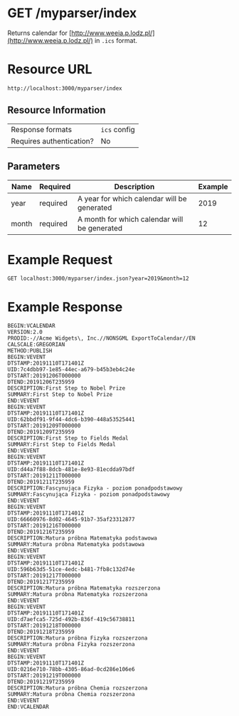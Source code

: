 # GET /myparser/index

Returns calendar for [http://www.weeia.p.lodz.pl/](http://www.weeia.p.lodz.pl/) in `.ics` format.

# Resource URL

`http://localhost:3000/myparser/index`

## Resource Information

|                |                          	|                         
|----------------|-------------------------------|
|Response formats|`ics` config           |
|Requires authentication?         |No            |



## Parameters
|     Name           |Required                          |Description                         | Example |
|----------------|-------------------------------|-----------------------------|------------------|
|year|required            | A year for which calendar will be generated                      | 2019
|month          |required             |A month for which calendar will be generated           |12

# Example Request

`GET localhost:3000/myparser/index.json?year=2019&month=12`

# Example Response

```
BEGIN:VCALENDAR
VERSION:2.0
PRODID:-//Acme Widgets\, Inc.//NONSGML ExportToCalendar//EN
CALSCALE:GREGORIAN
METHOD:PUBLISH
BEGIN:VEVENT
DTSTAMP:20191110T171401Z
UID:7c4dbb97-1e85-44ec-a679-b45b3eb4c24e
DTSTART:20191206T000000
DTEND:20191206T235959
DESCRIPTION:First Step to Nobel Prize
SUMMARY:First Step to Nobel Prize
END:VEVENT
BEGIN:VEVENT
DTSTAMP:20191110T171401Z
UID:62bbdf91-9f44-4dc6-b390-448a53525441
DTSTART:20191209T000000
DTEND:20191209T235959
DESCRIPTION:First Step to Fields Medal
SUMMARY:First Step to Fields Medal
END:VEVENT
BEGIN:VEVENT
DTSTAMP:20191110T171401Z
UID:d44a7f88-8dcb-481e-8e93-81ecdda97bdf
DTSTART:20191211T000000
DTEND:20191211T235959
DESCRIPTION:Fascynująca Fizyka - poziom ponadpodstawowy
SUMMARY:Fascynująca Fizyka - poziom ponadpodstawowy
END:VEVENT
BEGIN:VEVENT
DTSTAMP:20191110T171401Z
UID:66660976-8d02-4645-91b7-35af23312877
DTSTART:20191216T000000
DTEND:20191216T235959
DESCRIPTION:Matura próbna Matematyka podstawowa
SUMMARY:Matura próbna Matematyka podstawowa
END:VEVENT
BEGIN:VEVENT
DTSTAMP:20191110T171401Z
UID:596b63d5-51ce-4edc-b481-7fb8c132d74e
DTSTART:20191217T000000
DTEND:20191217T235959
DESCRIPTION:Matura próbna Matematyka rozszerzona
SUMMARY:Matura próbna Matematyka rozszerzona
END:VEVENT
BEGIN:VEVENT
DTSTAMP:20191110T171401Z
UID:d7aefca5-725d-492b-836f-419c56738811
DTSTART:20191218T000000
DTEND:20191218T235959
DESCRIPTION:Matura próbna Fizyka rozszerzona
SUMMARY:Matura próbna Fizyka rozszerzona
END:VEVENT
BEGIN:VEVENT
DTSTAMP:20191110T171401Z
UID:0216e710-78bb-4305-86ad-0cd286e106e6
DTSTART:20191219T000000
DTEND:20191219T235959
DESCRIPTION:Matura próbna Chemia rozszerzona
SUMMARY:Matura próbna Chemia rozszerzona
END:VEVENT
END:VCALENDAR
```

